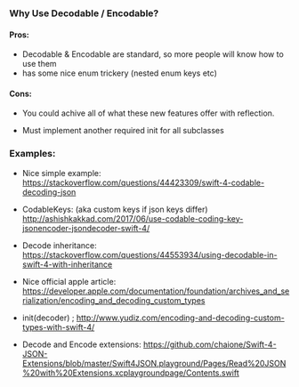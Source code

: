 ### Why Use Decodable / Encodable?

#### Pros:

- Decodable & Encodable are standard, so more people will know how to use them
- has some nice enum trickery (nested enum keys etc)

#### Cons:

- You could achive all of what these new features offer with reflection. 

- Must implement another required init for all subclasses 

### Examples:
- Nice simple example: https://stackoverflow.com/questions/44423309/swift-4-codable-decoding-json

- CodableKeys: (aka custom keys if json keys differ) http://ashishkakkad.com/2017/06/use-codable-coding-key-jsonencoder-jsondecoder-swift-4/

- Decode inheritance: https://stackoverflow.com/questions/44553934/using-decodable-in-swift-4-with-inheritance

- Nice official apple article: https://developer.apple.com/documentation/foundation/archives_and_serialization/encoding_and_decoding_custom_types

- init(decoder) ; http://www.yudiz.com/encoding-and-decoding-custom-types-with-swift-4/

- Decode and Encode extensions: https://github.com/chaione/Swift-4-JSON-Extensions/blob/master/Swift4JSON.playground/Pages/Read%20JSON%20with%20Extensions.xcplaygroundpage/Contents.swift